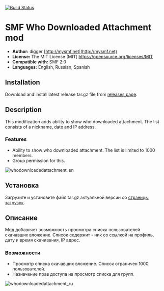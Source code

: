 [![Build Status](https://travis-ci.org/realdigger/SMF-Who-Downloaded-Attachment.svg?branch=master)](https://travis-ci.org/realdigger/SMF-Who-Downloaded-Attachment)
# SMF Who Downloaded Attachment mod
* **Author:** digger [http://mysmf.net](http://mysmf.net)
* **License:** The MIT License (MIT) https://opensource.org/licenses/MIT
* **Compatible with:** SMF 2.0
* **Languages:** English, Russian, Spanish

## Installation  
Download and install latest release tar.gz file from [releases page](https://github.com/realdigger/SMF-Who-Downloaded-Attachment/releases).

## Description
This modification adds ability to show who downloaded attachment. The list consists of a nickname, date and IP address.

### Features
* Ability to show who downloaded attachment. The list is limited to 1000 members.
* Group permission for this.

![whodownloadedattachment_en](https://cloud.githubusercontent.com/assets/1187218/26278437/a9788b62-3dab-11e7-98b4-a8a8ff6110df.png)

## Установка    
Загрузите и установите файл tar.gz актуальной версии со [страницы загрузок](https://github.com/realdigger/SMF-Who-Downloaded-Attachment/releases).

## Описание
Мод добавляет возможность просмотра списка пользователей скачавших вложение. Список содержит - ник со ссылкой на профиль, дату и время скачивания, IP адрес.

### Возможности
* Просмотр списка скачавших вложение. Список ограничен 1000 пользователей.
* Назначение прав доступа на просмотр списка для групп.

![whodownloadedattachment_ru](https://cloud.githubusercontent.com/assets/1187218/26278438/a9a0c8de-3dab-11e7-997a-663a4f5cfeb6.png)
